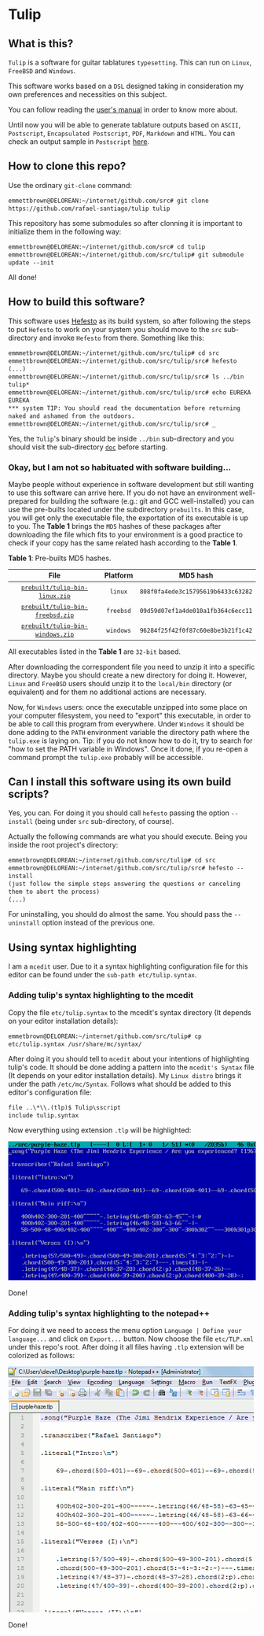 # Tulip

## What is this?

``Tulip`` is a software for guitar tablatures ``typesetting``. This can run on ``Linux``, ``FreeBSD`` and ``Windows``.

This software works based on a ``DSL`` designed taking in consideration my own preferences and necessities on this subject.

You can follow reading the [user's manual](https://github.com/rafael-santiago/tulip/blob/master/doc/MANUAL.md) in order to know more about.

Until now you will be able to generate tablature outputs based on ``ASCII``, ``Postscript``, ``Encapsulated Postscript``, ``PDF``, ``Markdown`` and ``HTML``. You can
check an output sample in ``Postscript`` [here](https://github.com/rafael-santiago/tulip/blob/master/etc/tulip-output-sample.gif?raw=true).

## How to clone this repo?

Use the ordinary ``git-clone`` command:

```
emmettbrown@DELOREAN:~/internet/github.com/src# git clone https://github.com/rafael-santiago/tulip tulip
```

This repository has some submodules so after clonning it is important to initialize them in the following way:

```
emmettbrown@DELOREAN:~/internet/github.com/src# cd tulip
emmettbrown@DELOREAN:~/internet/github.com/src/tulip# git submodule update --init
```

All done!

## How to build this software?

This software uses [Hefesto](https://github.com/rafael-santiago/hefesto) as its build system, so after following the steps
to put ``Hefesto`` to work on your system you should move to the ``src`` sub-directory and invoke ``Hefesto`` from there.
Something like this:

```
emmmetbrown@DELOREAN:~/internet/github.com/src/tulip# cd src
emmettbrown@DELOREAN:~/internet/github.com/src/tulip/src# hefesto
(...)
emmettbrown@DELOREAN:~/internet/github.com/src/tulip/src# ls ../bin
tulip*
emmettbrown@DELOREAN:~/internet/github.com/src/tulip/src# echo EUREKA
EUREKA
*** system TIP: You should read the documentation before returning naked and ashamed from the outdoors.
emmettbrown@DELOREAN:~/internet/github.com/src/tulip/src# _
```

Yes, the ``Tulip``'s binary should be inside ``../bin`` sub-directory and you should visit the sub-directory [``doc``](https://github.com/rafael-santiago/tulip/tree/master/doc) before
starting.

### Okay, but I am not so habituated with software building...

Maybe people without experience in software development but still wanting to use this software can arrive here. If you do not
have an environment well-prepared for building the software (e.g.: git and GCC well-installed) you can use the pre-builts
located under the subdirectory ``prebuilts``. In this case, you will get only the executable file, the exportation of its
executable is up to you. The **Table 1** brings the ``MD5`` hashes of these packages after downloading the file which
fits to your environment is a good practice to check if your copy has the same related hash according to the **Table 1**.

**Table 1**: Pre-builts MD5 hashes.

|                **File**              |   **Platform**      |                    **MD5 hash**               |
|:------------------------------------:|:-------------------:|:---------------------------------------------:|
| [``prebuilt/tulip-bin-linux.zip``](https://github.com/rafael-santiago/tulip/raw/master/prebuilt/tulip-bin-linux.zip) | ``linux`` | ``808f0fa4ede3c15795619b6433c63282`` |
| [``prebuilt/tulip-bin-freebsd.zip``](https://github.com/rafael-santiago/tulip/raw/master/prebuilt/tulip-bin-freebsd.zip) | ``freebsd`` | ``09d59d07ef1a4de010a1fb364c6ecc11`` |
| [``prebuilt/tulip-bin-windows.zip``](https://github.com/rafael-santiago/tulip/raw/master/prebuilt/tulip-bin-windows.zip) | ``windows`` | ``96284f25f42f0f87c60e8be3b21f1c42`` |

All executables listed in the **Table 1** are ``32-bit`` based.

After downloading the correspondent file you need to unzip it into a specific directory. Maybe you should create a new directory
for doing it. However, ``Linux`` and ``FreeBSD`` users should unzip it to the ``local/bin`` directory (or equivalent) and for
them no additional actions are necessary.

Now, for ``Windows`` users: once the executable unzipped into some place on your computer filesystem, you need to "export" this
executable, in order to be able to call this program from everywhere. Under ``Windows`` it should be done adding to
the ``PATH`` environment variable the directory path where the ``tulip.exe`` is laying on. Tip: if you do not know
how to do it, try to search for "how to set the PATH variable in Windows". Once it done, if you re-open a command prompt
the ``tulip.exe`` probably will be accessible.

## Can I install this software using its own build scripts?

Yes, you can. For doing it you should call ``hefesto`` passing the option ``--install`` (being under ``src`` sub-directory,
of course).

Actually the following commands are what you should execute. Being you inside the root project's directory:

```
emmetbrown@DELOREAN:~/internet/github.com/src/tulip# cd src
emmetbrown@DELOREAN:~/internet/github.com/src/tulip/src# hefesto --install
(just follow the simple steps answering the questions or canceling them to abort the process)
(...)
```

For uninstalling, you should do almost the same. You should pass the ``--uninstall`` option instead of the previous one.

## Using syntax highlighting

I am a ``mcedit`` user. Due to it a syntax highlighting configuration file for this editor can be found under the
``sub-path etc/tulip.syntax``.

### Adding tulip's syntax highlighting to the mcedit

Copy the file ``etc/tulip.syntax`` to the mcedit's syntax directory (It depends on your editor installation details):

```
emmetbrown@DELOREAN:~/internet/github.com/src/tulip# cp etc/tulip.syntax /usr/share/mc/syntax/
```

After doing it you should tell to ``mcedit`` about your intentions of highlighting tulip's code. It should be done adding
a pattern into the ``mcedit's Syntax`` file (It depends on your editor installation details). My ``Linux distro``
brings it under the path ``/etc/mc/Syntax``. Follows what should be added to this editor's configuration file:

```
file ..\*\\.(tlp)$ Tulip\sscript
include tulip.syntax
```

Now everything using extension ``.tlp`` will be highlighted:

![mcedit-after-before](https://github.com/rafael-santiago/tulip/blob/master/etc/mcedit-high.gif)

Done!

### Adding tulip's syntax highlighting to the notepad++

For doing it we need to access the menu option ``Language | Define your language...`` and click on ``Export...`` button.
Now choose the file ``etc/TLP.xml`` under this repo's root. After doing it all files having ``.tlp`` extension will be
colorized as follows:

![npp-after-before](https://github.com/rafael-santiago/tulip/blob/master/etc/npp-high.gif)

Done!
